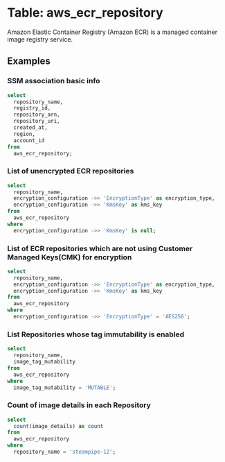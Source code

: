 # Table: aws_ecr_repository

Amazon Elastic Container Registry (Amazon ECR) is a managed container image registry service.

## Examples

### SSM association basic info
```sql
select
  repository_name,
  registry_id,
  repository_arn,
  repository_uri,
  created_at,
  region,
  account_id
from
  aws_ecr_repository;
```

### List of unencrypted ECR repositories

```sql
select
  repository_name,
  encryption_configuration ->> 'EncryptionType' as encryption_type,
  encryption_configuration ->> 'KmsKey' as kms_key
from
  aws_ecr_repository
where
  encryption_configuration ->> 'KmsKey' is null;
```

### List of ECR repositories which are not using Customer Managed Keys(CMK) for encryption

```sql
select
  repository_name,
  encryption_configuration ->> 'EncryptionType' as encryption_type,
  encryption_configuration ->> 'KmsKey' as kms_key
from
  aws_ecr_repository
where
  encryption_configuration ->> 'EncryptionType' = 'AES256';
```

### List Repositories whose tag immutability is enabled

```sql
select
  repository_name,
  image_tag_mutability
from
  aws_ecr_repository
where
  image_tag_mutability = 'MUTABLE';
```

### Count of image details in each Repository

```sql
select
  count(image_details) as count
from
  aws_ecr_repository
where
  repository_name = 'steampipe-12';
```


